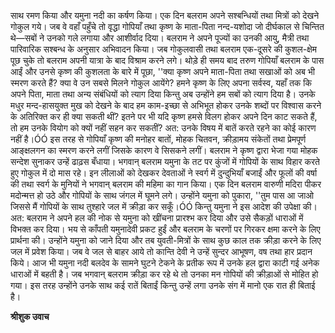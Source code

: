 साथ रमण किया और यमुना नदी का कर्षण किया। एक दिन बलराम अपने सश्बन्धियों तथा मित्रों को देखने गोकुल गये। जब वे वहाँ पहुँचे तो वृद्धा गोपियाँ तथा कृष्ण के माता-पिता नन्द-यशोदा जो दीर्घकाल से चिन्तित थे—सबों ने उनको गले लगाया और आशीर्वाद दिया। बलराम ने अपने पूज्यों का उनकी आयु, मैत्री तथा पारिवारिक सश्बन्ध के अनुसार अभिवादन किया। जब गोकुलवासी तथा बलराम एक-दूसरे की कुशल-क्षेम पूछ चुके तो बलराम अपनी यात्रा के बाद विश्राम करने लगे। थोड़े ही समय बाद तरुण गोपियाँ बलराम के पास आईं और उनसे कृष्ण की कुशलता के बारे में पूछा, ''क्या कृष्ण अपने माता-पिता तथा सखाओं को अब भी स्मरण करते हैं? क्या वे उन सबसे मिलने गोकुल आयेंगे? हमने कृष्ण के लिए अपना सर्वस्व, यहाँ तक कि अपने पिता, माता तथा अन्य संबंधियों को त्याग दिया किन्तु अब उन्होंने हम सबों को त्याग दिया है। उनके मधुर मन्द-हासयुक्त मुख को देखने के बाद हम काम-इच्छा से अभिभूत होकर उनके शब्दों पर विश्वास करने के अतिरिक्त कर ही क्या सकती थीं? इतने पर भी यदि कृष्ण हमसे विलग होकर अपने दिन काट सकते हैं, तो हम उनके वियोग को क्यों नहीं सहन कर सकतीं? अत: उनके विषय में बातें करते रहने का कोई कारण नहीं है।ÓÓ इस तरह से गोपियाँ कृष्ण की मनोहर बातों, मोहक चितवन, क्रीड़ामय संकेतों तथा प्रेमपूर्ण आङ्क्षलगन का स्मरण करने लगीं जिसके कारण वे सिसकने लगीं। बलराम ने कृष्ण द्वारा भेजा गया मोहक सन्देश सुनाकर उन्हें ढाढ़स बँधाया। भगवान् बलराम यमुना के तट पर कुंजों में गोपियों के साथ विहार करते हुए गोकुल में दो मास रहे। इन लीलाओं को देखकर देवताओं ने स्वर्ग में दुन्दुभियाँ बजाईं और फूलों की वर्षा की तथा स्वर्ग के मुनियों ने भगवान् बलराम की महिमा का गान किया। एक दिन बलराम वारुणी मदिरा पीकर मदोन्मत्त हो उठे और गोपियों के साथ जंगल में घूमने लगे। उन्होंने यमुना को पुकारा, ''तुम पास आ जाओ जिससे मैं गोपियों के साथ तुश्हारे जल में क्रीड़ा कर सकूँ।ÓÓ किन्तु यमुना ने इस आदेश की उपेक्षा की। अत: बलराम ने अपने हल की नोक से यमुना को खींचना प्रारश्भ कर दिया और उसे सैकड़ों धाराओं में विभक्त कर दिया। भय से काँपती यमुनादेवी प्रकट हुईं और बलराम के चरणों पर गिरकर क्षमा करने के लिए प्रार्थना की। उन्होंने यमुना को जाने दिया और तब युवती-मित्रों के साथ कुछ काल तक क्रीड़ा करने के लिए जल में प्रवेश किया। जब वे जल से बाहर आये तो कान्ति देवी ने उन्हें सुन्दर आभूषण, वष तथा हार प्रदान किये। आज भी यमुना नदी बलदेव के सामने घुटने टेकने के प्रतीक रूप में उनके हल द्वारा काटी गई अनेक धाराओं में बहती है। जब भगवान् बलराम क्रीड़ा कर रहे थे तो उनका मन गोपियों की क्रीड़ाओं से मोहित हो गया। इस तरह उन्होंने उनके साथ कई रातें बिताईं किन्तु उन्हें लगा उनके संग में मानो एक रात ही बिताई है।  

**श्रीशुक उवाच** 